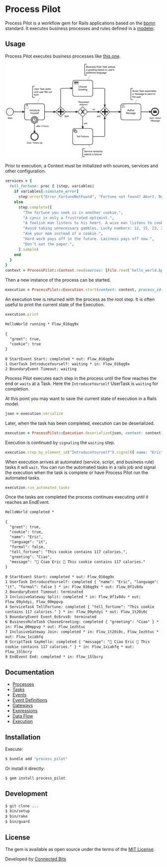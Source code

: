 # Process Pilot

Process Pilot is a workflow gem for Rails applications based on the [bpmn](https://www.bpmn.org) standard. It executes business processes and rules defined in a [modeler](https://camunda.com/download/modeler/).

## Usage

Process Pilot executes business processes like [this one](/test/fixtures/files/hello_world.bpmn).

![Example](test/fixtures/files/hello_world.png)

Prior to execution, a Context must be initialized with sources, services and other configuration.

```ruby
services = {
  tell_fortune: proc { |step, variables|
    if variables[:simulate_error]
      step.error("Error_FortuneNotFound", "Fortune not found? Abort, Retry, Ignore.")
    else
      step.complete([
        "The fortune you seek is in another cookie.",
        "A cynic is only a frustrated optimist.",
        "A foolish man listens to his heart. A wise man listens to cookies.",
        "Avoid taking unnecessary gambles. Lucky numbers: 12, 15, 23, 28, 37",
        "Ask your mom instead of a cookie.",
        "Hard work pays off in the future. Laziness pays off now.",
        "Don’t eat the paper.",
      ].sample)
    end
  }
}
context = ProcessPilot::Context.new(sources: [File.read('hello_world.bpmn'), File.read('choose_greeting.dmn')], services: services)
```

Then a new instance of the process can be started.

```ruby
execution = ProcessPilot::Execution.start(context: context, process_id: 'HelloWorld', start_event_id: 'Start', variables: { greet: true, cookie: false })
```

An execution tree is returned with the process as the root step. It is often useful to print the current state of the Execution.

```ruby
execution.print
```

```
HelloWorld running * Flow_016qg9x

{
  "greet": true,
  "cookie": true
}

0 StartEvent Start: completed * out: Flow_016qg9x
1 UserTask IntroduceYourself: waiting * in: Flow_016qg9x
2 BoundaryEvent Timeout: waiting
```

Process Pilot executes each step in the process until the flow reaches the end or `waits` at a Task. Here the `IntroduceYourself` UserTask is `waiting` for completion.

At this point you may want to save the current state of execution in a Rails model.

```ruby
json = execution.serialize
```

Later, when the task has been completed, execution can be deserialized.

```ruby
execution = ProcessPilot::Execution.deserialize(json, context: context)
```

Execution is continued by `signaling` the `waiting` step.

```ruby
execution.step_by_element_id("IntroduceYourself").signal({ name: "Eric", language: "es", formal: true })
```

When execution arrives at automated (service, script, and business rule) tasks it will `wait`. You can run the automated tasks in a rails job and signal the execution when the task is complete or have Process Pilot run the automated tasks.

```ruby
execution.run_automated_tasks
```

Once the tasks are completed the process continues executing until it reaches an EndEvent.

```
HelloWorld completed *

{
  "greet": true,
  "cookie": true,
  "name": "Eric",
  "language": "it",
  "formal": false,
  "tell_fortune": "This cookie contains 117 calories.",
  "greeting": "Ciao",
  "message": "👋 Ciao Eric 🥠 This cookie contains 117 calories."
}

0 StartEvent Start: completed * out: Flow_016qg9x
1 UserTask IntroduceYourself: completed { "name": "Eric", "language": "it", "formal": false } * in: Flow_016qg9x * out: Flow_0f1v8du
2 BoundaryEvent Timeout: terminated
3 InclusiveGateway Split: completed * in: Flow_0f1v8du * out: Flow_09yhdyi, Flow_00mppvp
4 ServiceTask TellFortune: completed { "tell_fortune": "This cookie contains 117 calories." } * in: Flow_09yhdyi * out: Flow_1t20i0c
5 BoundaryEvent Event_0c6rvx0: terminated
6 BusinessRuleTask ChooseGreeting: completed { "greeting": "Ciao" } * in: Flow_00mppvp * out: Flow_1ezhtuc
7 InclusiveGateway Join: completed * in: Flow_1t20i0c, Flow_1ezhtuc * out: Flow_1xiabfq
8 ScriptTask SayHello: completed { "message": "👋 Ciao Eric 🥠 This cookie contains 117 calories." } * in: Flow_1xiabfq * out: Flow_15lbcry
9 EndEvent End: completed * in: Flow_15lbcry
```

## Documentation

- [Processes](/docs/processes.md)
- [Tasks](/docs/tasks.md)
- [Events](/docs/events.md)
- [Event Definitions](/docs/event_definitions.md)
- [Gateways](/docs/gateways.md)
- [Expressions](/docs/expressions.md)
- [Data Flow](/docs/data_flow.md)
- [Execution](/docs/execution.md)

## Installation

Execute:

```bash
$ bundle add "process_pilot"
```

Or install it directly:

```bash
$ gem install process_pilot
```

## Development

```bash
$ git clone ...
$ bin/setup
$ bin/rake
$ bin/guard
```

## License

The gem is available as open source under the terms of the [MIT License](https://opensource.org/licenses/MIT).

Developed by [Connected Bits](http://www.connectedbits.com)
